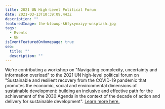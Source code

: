 ```yaml
---
title: 2021 UN High-Level Political Forum
date: 2021-03-13T10:39:09.443Z
description: ""
featuredImage: the-blowup-k6fyxynxzyy-unsplash.jpg
tags:
  - Events
  - UN
isEventFeaturedOnHomepage: true
seo:
  title: ""
  description: ""
---
```


We're contributing a workshop on "Navigating complexity, uncertainty and information overload" to the 2021 UN high-level political forum on "Sustainable and resilient recovery from the COVID-19 pandemic that promotes the economic, social and environmental dimensions of sustainable development: building an inclusive and effective path for the achievement of the 2030 Agenda in the context of the decade of action and delivery for sustainable development". [Learn more here.](https://sdgs.un.org/events/2021-sdgs-learning-training-and-practice)
